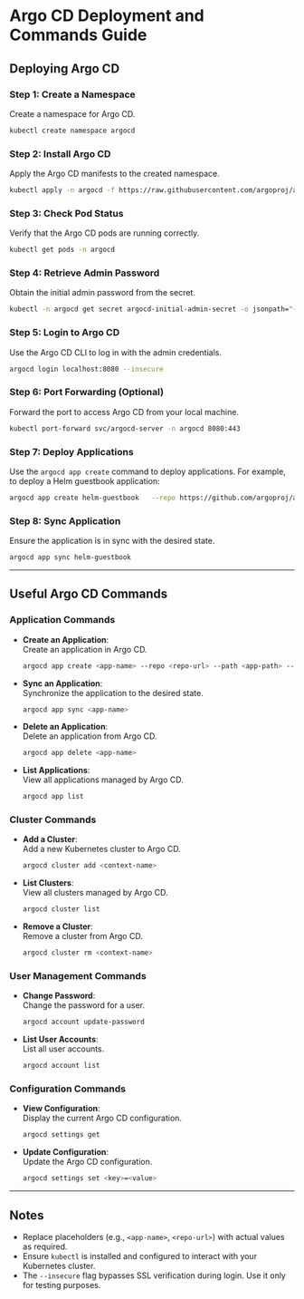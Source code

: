 
# Argo CD Deployment and Commands Guide

## Deploying Argo CD

### Step 1: Create a Namespace

Create a namespace for Argo CD.

```bash
kubectl create namespace argocd
```

### Step 2: Install Argo CD

Apply the Argo CD manifests to the created namespace.

```bash
kubectl apply -n argocd -f https://raw.githubusercontent.com/argoproj/argo-cd/stable/manifests/install.yaml
```

### Step 3: Check Pod Status

Verify that the Argo CD pods are running correctly.

```bash
kubectl get pods -n argocd
```

### Step 4: Retrieve Admin Password

Obtain the initial admin password from the secret.

```bash
kubectl -n argocd get secret argocd-initial-admin-secret -o jsonpath="{.data.password}" | base64 -d; echo
```

### Step 5: Login to Argo CD

Use the Argo CD CLI to log in with the admin credentials.

```bash
argocd login localhost:8080 --insecure
```

### Step 6: Port Forwarding (Optional)

Forward the port to access Argo CD from your local machine.

```bash
kubectl port-forward svc/argocd-server -n argocd 8080:443
```

### Step 7: Deploy Applications

Use the `argocd app create` command to deploy applications. For example, to deploy a Helm guestbook application:

```bash
argocd app create helm-guestbook   --repo https://github.com/argoproj/argocd-example-apps.git   --path guestbook   --dest-server https://kubernetes.default.svc   --dest-namespace default
```

### Step 8: Sync Application

Ensure the application is in sync with the desired state.

```bash
argocd app sync helm-guestbook
```

---

## Useful Argo CD Commands

### Application Commands

- **Create an Application**:  
  Create an application in Argo CD.

  ```bash
  argocd app create <app-name> --repo <repo-url> --path <app-path> --dest-server <cluster-server> --dest-namespace <namespace>
  ```

- **Sync an Application**:  
  Synchronize the application to the desired state.

  ```bash
  argocd app sync <app-name>
  ```

- **Delete an Application**:  
  Delete an application from Argo CD.

  ```bash
  argocd app delete <app-name>
  ```

- **List Applications**:  
  View all applications managed by Argo CD.

  ```bash
  argocd app list
  ```

### Cluster Commands

- **Add a Cluster**:  
  Add a new Kubernetes cluster to Argo CD.

  ```bash
  argocd cluster add <context-name>
  ```

- **List Clusters**:  
  View all clusters managed by Argo CD.

  ```bash
  argocd cluster list
  ```

- **Remove a Cluster**:  
  Remove a cluster from Argo CD.

  ```bash
  argocd cluster rm <context-name>
  ```

### User Management Commands

- **Change Password**:  
  Change the password for a user.

  ```bash
  argocd account update-password
  ```

- **List User Accounts**:  
  List all user accounts.

  ```bash
  argocd account list
  ```

### Configuration Commands

- **View Configuration**:  
  Display the current Argo CD configuration.

  ```bash
  argocd settings get
  ```

- **Update Configuration**:  
  Update the Argo CD configuration.

  ```bash
  argocd settings set <key>=<value>
  ```

---

## Notes

- Replace placeholders (e.g., `<app-name>`, `<repo-url>`) with actual values as required.
- Ensure `kubectl` is installed and configured to interact with your Kubernetes cluster.
- The `--insecure` flag bypasses SSL verification during login. Use it only for testing purposes.
